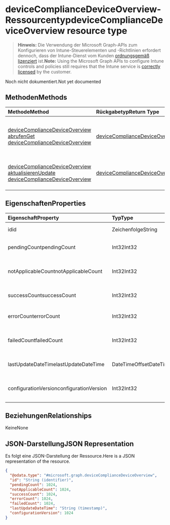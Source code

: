 # <a name="devicecompliancedeviceoverview-resource-type"></a><span data-ttu-id="63143-101">deviceComplianceDeviceOverview-Ressourcentyp</span><span class="sxs-lookup"><span data-stu-id="63143-101">deviceComplianceDeviceOverview resource type</span></span>

> <span data-ttu-id="63143-102">**Hinweis:** Die Verwendung der Microsoft Graph-APIs zum Konfigurieren von Intune-Steuerelementen und -Richtlinien erfordert dennoch, dass der Intune-Dienst vom Kunden [ordnungsgemäß lizenziert](https://go.microsoft.com/fwlink/?linkid=839381) ist.</span><span class="sxs-lookup"><span data-stu-id="63143-102">**Note:** Using the Microsoft Graph APIs to configure Intune controls and policies still requires that the Intune service is [correctly licensed](https://go.microsoft.com/fwlink/?linkid=839381) by the customer.</span></span>

<span data-ttu-id="63143-103">Noch nicht dokumentiert.</span><span class="sxs-lookup"><span data-stu-id="63143-103">Not yet documented</span></span>
## <a name="methods"></a><span data-ttu-id="63143-104">Methoden</span><span class="sxs-lookup"><span data-stu-id="63143-104">Methods</span></span>
|<span data-ttu-id="63143-105">Methode</span><span class="sxs-lookup"><span data-stu-id="63143-105">Method</span></span>|<span data-ttu-id="63143-106">Rückgabetyp</span><span class="sxs-lookup"><span data-stu-id="63143-106">Return Type</span></span>|<span data-ttu-id="63143-107">Beschreibung</span><span class="sxs-lookup"><span data-stu-id="63143-107">Description</span></span>|
|:---|:---|:---|
|[<span data-ttu-id="63143-108">deviceComplianceDeviceOverview abrufen</span><span class="sxs-lookup"><span data-stu-id="63143-108">Get deviceComplianceDeviceOverview</span></span>](../api/intune_deviceconfig_devicecompliancedeviceoverview_get.md)|[<span data-ttu-id="63143-109">deviceComplianceDeviceOverview</span><span class="sxs-lookup"><span data-stu-id="63143-109">deviceComplianceDeviceOverview</span></span>](../resources/intune_deviceconfig_devicecompliancedeviceoverview.md)|<span data-ttu-id="63143-110">Lesen von Eigenschaften und Beziehungen des [deviceComplianceDeviceOverview](../resources/intune_deviceconfig_devicecompliancedeviceoverview.md)-Objekts.</span><span class="sxs-lookup"><span data-stu-id="63143-110">Read properties and relationships of [plannerTaskDetails](../resources/intune_deviceconfig_devicecompliancedeviceoverview.md) object.</span></span>|
|[<span data-ttu-id="63143-111">deviceComplianceDeviceOverview aktualisieren</span><span class="sxs-lookup"><span data-stu-id="63143-111">Update deviceComplianceDeviceOverview</span></span>](../api/intune_deviceconfig_devicecompliancedeviceoverview_update.md)|[<span data-ttu-id="63143-112">deviceComplianceDeviceOverview</span><span class="sxs-lookup"><span data-stu-id="63143-112">deviceComplianceDeviceOverview</span></span>](../resources/intune_deviceconfig_devicecompliancedeviceoverview.md)|<span data-ttu-id="63143-113">Aktualisieren der Eigenschaften eines [deviceComplianceDeviceOverview](../resources/intune_deviceconfig_devicecompliancedeviceoverview.md)-Objekts.</span><span class="sxs-lookup"><span data-stu-id="63143-113">Update the properties of a [calendar](../resources/intune_deviceconfig_devicecompliancedeviceoverview.md) object.</span></span>|

## <a name="properties"></a><span data-ttu-id="63143-114">Eigenschaften</span><span class="sxs-lookup"><span data-stu-id="63143-114">Properties</span></span>
|<span data-ttu-id="63143-115">Eigenschaft</span><span class="sxs-lookup"><span data-stu-id="63143-115">Property</span></span>|<span data-ttu-id="63143-116">Typ</span><span class="sxs-lookup"><span data-stu-id="63143-116">Type</span></span>|<span data-ttu-id="63143-117">Beschreibung</span><span class="sxs-lookup"><span data-stu-id="63143-117">Description</span></span>|
|:---|:---|:---|
|<span data-ttu-id="63143-118">id</span><span class="sxs-lookup"><span data-stu-id="63143-118">id</span></span>|<span data-ttu-id="63143-119">Zeichenfolge</span><span class="sxs-lookup"><span data-stu-id="63143-119">String</span></span>|<span data-ttu-id="63143-120">Schlüssel der Entität</span><span class="sxs-lookup"><span data-stu-id="63143-120">Key of the setting.</span></span>|
|<span data-ttu-id="63143-121">pendingCount</span><span class="sxs-lookup"><span data-stu-id="63143-121">pendingCount</span></span>|<span data-ttu-id="63143-122">Int32</span><span class="sxs-lookup"><span data-stu-id="63143-122">Int32</span></span>|<span data-ttu-id="63143-123">Anzahl der ausstehenden Geräte</span><span class="sxs-lookup"><span data-stu-id="63143-123">Number of pending devices</span></span>|
|<span data-ttu-id="63143-124">notApplicableCount</span><span class="sxs-lookup"><span data-stu-id="63143-124">notApplicableCount</span></span>|<span data-ttu-id="63143-125">Int32</span><span class="sxs-lookup"><span data-stu-id="63143-125">Int32</span></span>|<span data-ttu-id="63143-126">Anzahl der nicht anwendbaren Geräte</span><span class="sxs-lookup"><span data-stu-id="63143-126">Number of not applicable devices</span></span>|
|<span data-ttu-id="63143-127">successCount</span><span class="sxs-lookup"><span data-stu-id="63143-127">successCount</span></span>|<span data-ttu-id="63143-128">Int32</span><span class="sxs-lookup"><span data-stu-id="63143-128">Int32</span></span>|<span data-ttu-id="63143-129">Anzahl der erfolgreichen Geräte</span><span class="sxs-lookup"><span data-stu-id="63143-129">Number of succeeded devices</span></span>|
|<span data-ttu-id="63143-130">errorCount</span><span class="sxs-lookup"><span data-stu-id="63143-130">errorCount</span></span>|<span data-ttu-id="63143-131">Int32</span><span class="sxs-lookup"><span data-stu-id="63143-131">Int32</span></span>|<span data-ttu-id="63143-132">Anzahl der fehlerhaften Geräte</span><span class="sxs-lookup"><span data-stu-id="63143-132">Number of error devices</span></span>|
|<span data-ttu-id="63143-133">failedCount</span><span class="sxs-lookup"><span data-stu-id="63143-133">failedCount</span></span>|<span data-ttu-id="63143-134">Int32</span><span class="sxs-lookup"><span data-stu-id="63143-134">Int32</span></span>|<span data-ttu-id="63143-135">Anzahl der fehlgeschlagenen Geräte</span><span class="sxs-lookup"><span data-stu-id="63143-135">Number of failed devices</span></span>|
|<span data-ttu-id="63143-136">lastUpdateDateTime</span><span class="sxs-lookup"><span data-stu-id="63143-136">lastUpdateDateTime</span></span>|<span data-ttu-id="63143-137">DateTimeOffset</span><span class="sxs-lookup"><span data-stu-id="63143-137">DateTimeOffset</span></span>|<span data-ttu-id="63143-138">Zeit der letzten Aktualisierung</span><span class="sxs-lookup"><span data-stu-id="63143-138">Last update time</span></span>|
|<span data-ttu-id="63143-139">configurationVersion</span><span class="sxs-lookup"><span data-stu-id="63143-139">configurationVersion</span></span>|<span data-ttu-id="63143-140">Int32</span><span class="sxs-lookup"><span data-stu-id="63143-140">Int32</span></span>|<span data-ttu-id="63143-141">Version der Richtlinie für diese Übersicht</span><span class="sxs-lookup"><span data-stu-id="63143-141">Version of the policy for that overview</span></span>|

## <a name="relationships"></a><span data-ttu-id="63143-142">Beziehungen</span><span class="sxs-lookup"><span data-stu-id="63143-142">Relationships</span></span>
<span data-ttu-id="63143-143">Keine</span><span class="sxs-lookup"><span data-stu-id="63143-143">None</span></span>
## <a name="json-representation"></a><span data-ttu-id="63143-144">JSON-Darstellung</span><span class="sxs-lookup"><span data-stu-id="63143-144">JSON Representation</span></span>
<span data-ttu-id="63143-145">Es folgt eine JSON-Darstellung der Ressource.</span><span class="sxs-lookup"><span data-stu-id="63143-145">Here is a JSON representation of the resource.</span></span>
<!-- {
  "blockType": "resource",
  "keyProperty": "id",
  "@odata.type": "microsoft.graph.deviceComplianceDeviceOverview"
}
-->
``` json
{
  "@odata.type": "#microsoft.graph.deviceComplianceDeviceOverview",
  "id": "String (identifier)",
  "pendingCount": 1024,
  "notApplicableCount": 1024,
  "successCount": 1024,
  "errorCount": 1024,
  "failedCount": 1024,
  "lastUpdateDateTime": "String (timestamp)",
  "configurationVersion": 1024
}
```



